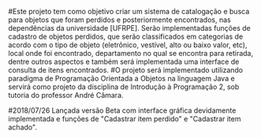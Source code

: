 ﻿#Este projeto tem como objetivo criar um sistema de catalogação e busca para objetos que foram perdidos e posteriormente encontrados, nas dependências da universidade [UFRPE]. Serão implementadas funções de cadastro de objetos perdidos, que serão classificados em categorias de acordo com o tipo de objeto (eletrônico, vestível, alto ou baixo valor, etc), local onde foi encontrado, departamento no qual se encontra para retirada, dentre outros aspectos e
também será implementada uma interface de consulta de itens encontrados.
#O projeto será implementado utilizando paradigma de Programação Orientada a Objetos na linguagem Java e servirá como projeto da disciplina de Introdução à Programação 2, sob tutoria do professor André Câmara.

#2018/07/26
Lançada versão Beta com interface gráfica devidamente implementada e funções de "Cadastrar item perdido" e "Cadastrar item achado".